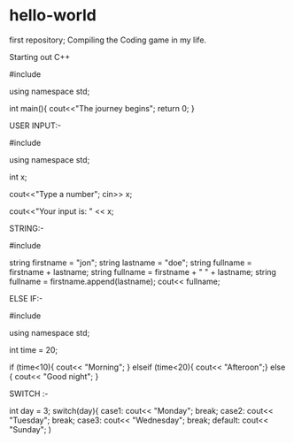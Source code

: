 # hello-world
first repository;
Compiling the Coding game in my life.

Starting out C++


#include <iostream>
  
  using namespace std;
  
  int main(){
  cout<<"The journey begins";
  return 0;
  }
  
USER INPUT:-
  
  #include <iostream>
  
  using namespace std;
  
  int x;
  
  cout<<"Type a number";
  cin>> x;
  
  cout<<"Your input is: " << x;
  

  STRING:-
  
  #include <string>
  
  string firstname = "jon";
  string lastname = "doe";
  string fullname = firstname + lastname;
  string fullname = firstname + " " + lastname;
  string fullname = firstname.append(lastname);
  cout<< fullname;
  
  
  ELSE IF:-
  
  #include <iostream>
  
  using namespace std;
  
  int time = 20;
  
  if (time<10){
    cout<< "Morning"; }
  elseif (time<20){
    cout<< "Afteroon";}
  else { 
    cout<< "Good night"; }

  
  SWITCH :-
  
  int day = 3;
  switch(day){
    case1: 
          cout<< "Monday";
          break;
    case2:
          cout<< "Tuesday";
          break;
    case3:
          cout<< "Wednesday";
          break;
    default:
          cout<< "Sunday";
  )
